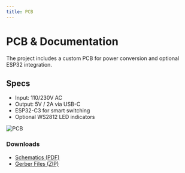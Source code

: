 ```yaml
---
title: PCB
---
```


# PCB & Documentation

The project includes a custom PCB for power conversion and optional ESP32 integration.

## Specs
- Input: 110/230V AC  
- Output: 5V / 2A via USB-C  
- ESP32-C3 for smart switching  
- Optional WS2812 LED indicators  

![PCB](images/pcb-top.jpg)

### Downloads
- [Schematics (PDF)](files/schematics.pdf)  
- [Gerber Files (ZIP)](files/gerbers.zip)
